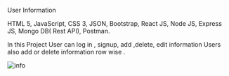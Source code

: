 User Information


HTML 5, JavaScript, CSS 3, JSON,
Bootstrap, React JS, Node JS, Express JS, Mongo DB( Rest API), Postman.

In this Project User can log in , signup, add ,delete, edit
information Users also add or delete information row wise .


![info](https://user-images.githubusercontent.com/103018353/181176999-c90bdadd-2ed4-4a00-8042-d6852792be18.jpeg)
